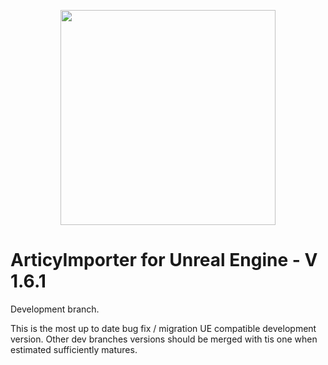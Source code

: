 <p align="center">
  <img height="344" src="https://www.articy.com/articy-importer/unreal/ad_importer_large.png">
</p>

# ArticyImporter for Unreal Engine - V 1.6.1

Development branch.

This is the most up to date bug fix / migration UE compatible development version.
Other dev branches versions should be merged with tis one when estimated sufficiently matures.